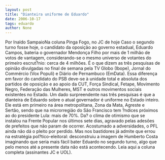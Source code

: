 ```yaml
---
layout: post
title: "Dianteira uniforme de Eduardo"
date: 2006-10-17
tags: eduardo
author: None
---
```

Por Inaldo SampaioNa coluna Pinga Fogo, no JC de hoje
Caso o segundo turno fosse hoje, o candidato da oposição ao governo estadual, Eduardo Campos, bateria o governador Mendonça Filho por mais de 1 milhão de votos de vantagem, considerando-se o mesmo universo de votantes do primeiro escrut?nio: cerca de 4 milhões. É o que dizem as três pesquisas de opinião divulgadas no final de semana pela TV Globo (Ibope), Jornal do Commércio (Vox Populi) e Diário de Pernambuco (EmData). Essa diferença em favor do candidato do PSB deve-se à unidade total e absoluta dos partidos de oposição e ao apoio da CUT, Força Sindical, Fetape, Movimento Negro, Federação das Mulheres, MST e outros movimentos sociais existentes no Estado. 
Um dado surpreendente nas três pesquisas é que a dianteira de Eduardo sobre o atual governador é uniforme no Estado inteiro. Ele está em primeiro na área metropolitana, Zona da Mata, Agreste e Sertão, sendo que na microrregião do São Francisco tem ?ndices próximos ao do presidente Lula: mais de 70%. Da? o clima de otimismo que se instalou na Frente Popular nos últimos sete dias, agravado pelas adesões de prefeitos que não param de ocorrer. 
Acostumado a adversidades, o PFL ainda não dá o pleito por perdido. Mas nos bastidores já admite que errou na estratégia pol?tico-eleitoral: desconstruiu a imagem de Humberto Costa imaginando que seria mais fácil bater Eduardo no segundo turno, algo que pelo menos até a presente data não está acontecendo.
Leia aqui a coluna completa (assinantes JC e UOL). 